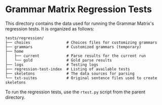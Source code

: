 
# Grammar Matrix Regression Tests

This directory contains the data used for running the Grammar Matrix's
regression tests. It is organized as follows:

```
tests/regression/
├── choices                # Choices files for customizing grammars
├── grammars               # Customized grammars (temporary)
├── home
│   ├── current            # Parse results for the current run
│   └── gold               # Gold parse results
├── logs                   # Testing logs
├── regression-test-index  # Listing of available tests
├── skeletons              # The data sources for parsing
└── txt-suites             # Original sentence files used to create skeletons
```

To run the regression tests, use the `rtest.py` script from the parent
directory.
